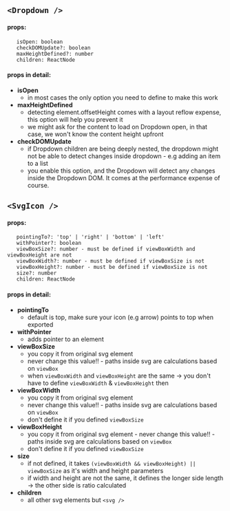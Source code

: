 ## `<Dropdown />`

#### props:

```
   isOpen: boolean
   checkDOMUpdate?: boolean
   maxHeightDefined?: number
   children: ReactNode
```

#### props in detail:

-   **isOpen**
    -   in most cases the only option you need to define to make this work
-   **maxHeightDefined**
    -   detecting element.offsetHeight comes with a layout reflow expense, this option will help you prevent it
    -   we might ask for the content to load on Dropdown open, in that case, we won't know the content height upfront
-   **checkDOMUpdate**
    -   if Dropdown children are being deeply nested, the dropdown might not be able to detect changes inside dropdown - e.g adding an item to a list
    -   you enable this option, and the Dropdown will detect any changes inside the Dropdown DOM. It comes at the performance expense of course.

## `<SvgIcon />`

#### props:

```
   pointingTo?: 'top' | 'right' | 'bottom' | 'left'
   withPointer?: boolean
   viewBoxSize?: number - must be defined if viewBoxWidth and viewBoxHeight are not
   viewBoxWidth?: number - must be defined if viewBoxSize is not
   viewBoxHeight?: number - must be defined if viewBoxSize is not
   size?: number
   children: ReactNode
```

#### props in detail:
-   **pointingTo**
    -   default is top, make sure your icon (e.g arrow) points to top when exported
-   **withPointer**
    -   adds pointer to an element
-   **viewBoxSize**
    -   you copy it from original svg element
    -   never change this value!! - paths inside svg are calculations based on `viewBox`
    -   when `viewBoxWidth` and `viewBoxHeight` are the same -> you don't have to define `viewBoxWidth` & `viewBoxHeight` then
-   **viewBoxWidth**
    -   you copy it from original svg element
    -   never change this value!! - paths inside svg are calculations based on `viewBox`
    -   don't define it if you defined `viewBoxSize`
-   **viewBoxHeight**
    -   you copy it from original svg element - never change this value!! - paths inside svg are calculations based on `viewBox`
    -   don't define it if you defined `viewBoxSize`
-   **size**
    -   if not defined, it takes `(viewBoxWidth && viewBoxHeight) || viewBoxSize` as it's width and height parameters
    -   if width and height are not the same, it defines the longer side length -> the other side is ratio calculated
-   **children**
    -   all other svg elements but `<svg />`
